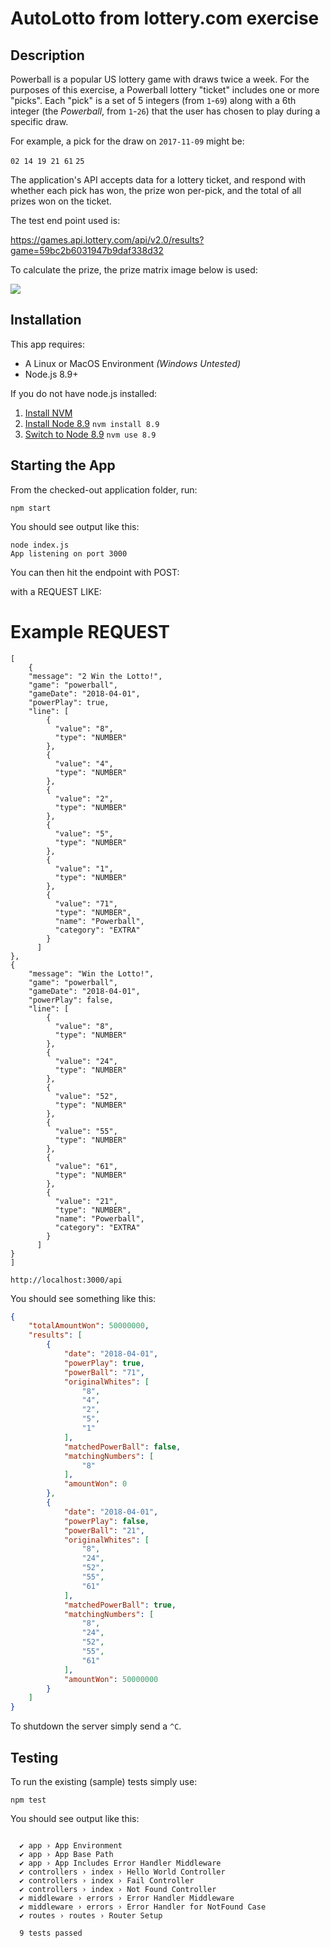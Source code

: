 
# AutoLotto from lottery.com exercise

## Description

Powerball is a popular US lottery game with draws twice a week.  For the purposes of this exercise, a Powerball lottery "ticket" includes one or more "picks".  Each "pick" is a set of 5 integers (from `1`-`69`) along with a 6th integer (the _Powerball_, from `1`-`26`) that the user has chosen to play during a specific draw.

For example, a pick for the draw on `2017-11-09` might be: 

`02 14 19 21 61` `25`

The application's API accepts data for a lottery ticket, and respond with whether each pick has won, the prize won per-pick, and the total of all prizes won on the ticket.

The test end point used is:

https://games.api.lottery.com/api/v2.0/results?game=59bc2b6031947b9daf338d32

To calculate the prize, the prize matrix image below is used:

![](https://raw.githubusercontent.com/autolotto/interview/master/powerball_rules.png)



## Installation

This app requires: 

- A Linux or MacOS Environment *(Windows Untested)*
- Node.js 8.9+

If you do not have node.js installed: 

1. [Install NVM](https://github.com/creationix/nvm#installation)
2. [Install Node 8.9](https://github.com/creationix/nvm#usage) `nvm install 8.9`
3. [Switch to Node 8.9](https://github.com/creationix/nvm#usage) `nvm use 8.9`

## Starting the App

From the checked-out application folder, run: 

`npm start`

You should see output like this: 

```
node index.js
App listening on port 3000
```

You can then hit the endpoint with POST:

with a REQUEST LIKE:

# Example REQUEST

    [
        {
        "message": "2 Win the Lotto!",
        "game": "powerball",
        "gameDate": "2018-04-01",
        "powerPlay": true,
        "line": [
            {
              "value": "8",
              "type": "NUMBER"
            },
            {
              "value": "4",
              "type": "NUMBER"
            },
            {
              "value": "2",
              "type": "NUMBER"
            },
            {
              "value": "5",
              "type": "NUMBER"
            },
            {
              "value": "1",
              "type": "NUMBER"
            },
            {
              "value": "71",
              "type": "NUMBER",
              "name": "Powerball",
              "category": "EXTRA"
            }
          ]
    },
    {
        "message": "Win the Lotto!",
        "game": "powerball",
        "gameDate": "2018-04-01",
        "powerPlay": false,
        "line": [
            {
              "value": "8",
              "type": "NUMBER"
            },
            {
              "value": "24",
              "type": "NUMBER"
            },
            {
              "value": "52",
              "type": "NUMBER"
            },
            {
              "value": "55",
              "type": "NUMBER"
            },
            {
              "value": "61",
              "type": "NUMBER"
            },
            {
              "value": "21",
              "type": "NUMBER",
              "name": "Powerball",
              "category": "EXTRA"
            }
          ]
    }
    ]

`http://localhost:3000/api`

You should see something like this: 

```json
{
    "totalAmountWon": 50000000,
    "results": [
        {
            "date": "2018-04-01",
            "powerPlay": true,
            "powerBall": "71",
            "originalWhites": [
                "8",
                "4",
                "2",
                "5",
                "1"
            ],
            "matchedPowerBall": false,
            "matchingNumbers": [
                "8"
            ],
            "amountWon": 0
        },
        {
            "date": "2018-04-01",
            "powerPlay": false,
            "powerBall": "21",
            "originalWhites": [
                "8",
                "24",
                "52",
                "55",
                "61"
            ],
            "matchedPowerBall": true,
            "matchingNumbers": [
                "8",
                "24",
                "52",
                "55",
                "61"
            ],
            "amountWon": 50000000
        }
    ]
}
```

To shutdown the server simply send a `^C`.

## Testing

To run the existing (sample) tests simply use: 

`npm test`

You should see output like this: 

```
  
  ✔ app › App Environment
  ✔ app › App Base Path
  ✔ app › App Includes Error Handler Middleware
  ✔ controllers › index › Hello World Controller
  ✔ controllers › index › Fail Controller
  ✔ controllers › index › Not Found Controller
  ✔ middleware › errors › Error Handler Middleware
  ✔ middleware › errors › Error Handler for NotFound Case
  ✔ routes › routes › Router Setup
  
  9 tests passed
  
```



 
